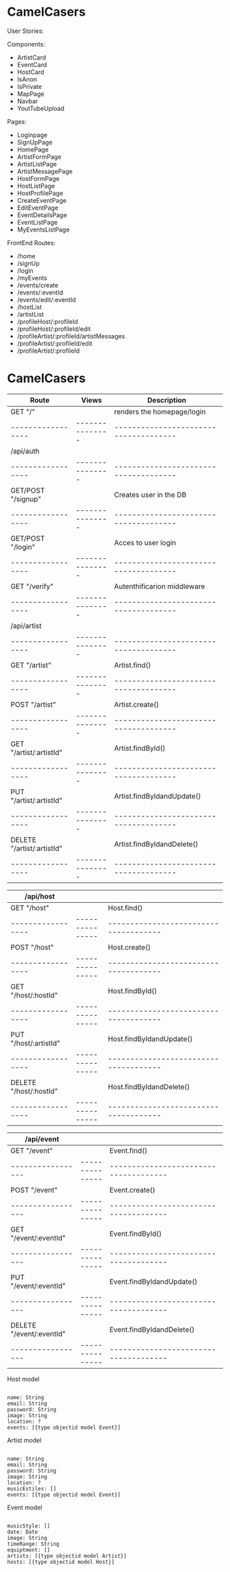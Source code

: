 # CamelCasers

User Stories:



Components:
 - ArtistCard
 - EventCard
 - HostCard
 - IsAnon
 - IsPrivate
 - MapPage
 - Navbar
 - YoutTubeUpload
 
Pages:
- Loginpage
- SignUpPage
- HomePage
- ArtistFormPage
- ArtistListPage
- ArtistMessagePage
- HostFormPage
- HostListPage
- HostProfilePage
- CreateEventPage
- EditEventPage
- EventDetailsPage
- EventListPage
- MyEventsListPage

FrontEnd Routes:
- /home
- /signUp
- /login
- /myEvents
- /events/create
- /events/:eventId
- /events/edit/:eventId
- /hostList
- /artistList
- /profileHost/:profileId
- /profileHost/:profileId/edit
- /profileArtist/:profileId/artistMessages
- /profileArtist/:profileId/edit
- /profileArtist/:profileId

# CamelCasers

| Route            |    Views       |          Description                |
| -----------------| ---------------|-------------------------------------|
|GET "/"	   |       | renders the homepage/login          |
| -----------------| ---------------|-------------------------------------|
| /api/auth	           |                |                                     |
| -----------------| ---------------|-------------------------------------|
|GET/POST "/signup"|      | Creates user in the DB    |
| -----------------| ---------------|-------------------------------------|
| GET/POST "/login"|       | Acces to user login     |
| -----------------| ---------------|-------------------------------------|
|GET "/verify"    |       | Autenthificarion middleware  |
| -----------------| ---------------|-------------------------------------|
| /api/artist	           |                |                                     |
| -----------------| ---------------|-------------------------------------|
|GET "/artist"|      | Artist.find()    |
| -----------------| ---------------|-------------------------------------|
| POST "/artist"|       | Artist.create()    |
| -----------------| ---------------|-------------------------------------|
|GET "/artist/:artistId"    |       | Artist.findById()  |
| -----------------| ---------------|-------------------------------------|
|PUT "/artist/:artistId"    |       | Artist.findByIdandUpdate()  |
| -----------------| ---------------|-------------------------------------|
|DELETE "/artist/:artistId"    |       | Artist.findByIdandDelete()  |
| -----------------| ---------------|-------------------------------------|

| /api/host	           |                |                                     |
| -----------------| ---------------|-------------------------------------|
|GET "/host"|      | Host.find()    |
| -----------------| ---------------|-------------------------------------|
| POST "/host"|       | Host.create()    |
| -----------------| ---------------|-------------------------------------|
|GET "/host/:hostId"    |       | Host.findById()  |
| -----------------| ---------------|-------------------------------------|
|PUT "/host/:artistId"    |       | Host.findByIdandUpdate()  |
| -----------------| ---------------|-------------------------------------|
|DELETE "/host/:hostId"    |       | Host.findByIdandDelete()  |
| -----------------| ---------------|-------------------------------------|

| /api/event	           |                |                                     |
| -----------------| ---------------|-------------------------------------|
|GET "/event"|      | Event.find()    |
| -----------------| ---------------|-------------------------------------|
| POST "/event"|       | Event.create()    |
| -----------------| ---------------|-------------------------------------|
|GET "/event/:eventId"    |       | Event.findById()  |
| -----------------| ---------------|-------------------------------------|
|PUT "/event/:eventId"    |       | Event.findByIdandUpdate()  |
| -----------------| ---------------|-------------------------------------|
|DELETE "/event/:eventId"    |       | Event.findByIdandDelete()  |
| -----------------| ---------------|-------------------------------------|


Host model
``` 

name: String
email: String
password: String
image: String
location: ?
events: [{type objectid model Event}]

```

Artist model
``` 

name: String
email: String
password: String
image: String
location: ?
musicEstiles: []
events: [{type objectid model Event}]

```


Event model
``` 

musicStyle: []
date: Date
image: String
timeRange: String
equiptment: []
artists: [{type objectid model Artist}]
hosts: [{type objectid model Host}]












